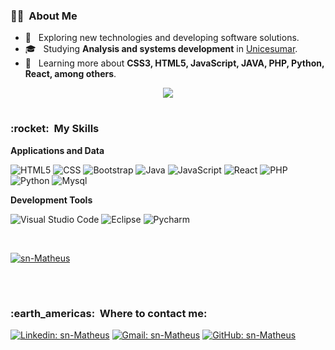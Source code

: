 <h3> 🦹‍♂️ &nbsp;About Me</h3>

- 👀 &nbsp; Exploring new technologies and developing software solutions.
- 🎓 &nbsp; Studying **Analysis and systems development** in <a href="https://www.unicesumar.edu.br/home/" target="_blank">Unicesumar</a>.
- 🌱 &nbsp; Learning more about **CSS3, HTML5, JavaScript, JAVA, PHP, Python, React, among others**.

<p align="center">
  <a href="https://github.com/sn-Matheus">
    <img
      align="center"
      src="https://github-profile-trophy.vercel.app/?username=sn-Matheus&theme=onedark&no-frame=true&row=1&&margin-w=20&no-bg=true"
    />
  </a>
</a>
</p>

#

<h3> :rocket: &nbsp;My Skills </h3>

**Applications and Data**

  ![HTML5](https://img.shields.io/badge/-HTML5-333333?style=flat&logo=HTML5)
  ![CSS](https://img.shields.io/badge/-CSS-333333?style=flat&logo=CSS3&logoColor=1572B6)
  ![Bootstrap](https://img.shields.io/badge/-Bootstrap-333333?style=flat&logo=bootstrap)
  ![Java](https://img.shields.io/badge/-Java-333333?style=flat&logo=Java&logoColor=007396)
  ![JavaScript](https://img.shields.io/badge/-JavaScript-333333?style=flat&logo=javascript)
  ![React](https://img.shields.io/badge/-React-333333?style=flat&logo=react)
  ![PHP](https://img.shields.io/badge/-PHP-333333?style=flat&logo=php)
  ![Python](https://img.shields.io/badge/-Python-333333?style=flat&logo=python)
  ![Mysql](https://img.shields.io/badge/-Mysql-333333?style=flat&logo=mysql)
  
  
  

**Development Tools**

  ![Visual Studio Code](https://img.shields.io/badge/-Visual%20Studio%20Code-333333?style=flat&logo=visual-studio-code&logoColor=007ACC)
  ![Eclipse](https://img.shields.io/badge/-Eclipse-333333?style=flat&logo=eclipse-ide&logoColor=2C2255)
  ![Pycharm](https://img.shields.io/badge/-Pycharm-333333?style=flat&logo=pycharm&logoColor=00ff88)

<br/>

[![sn-Matheus](https://github-readme-stats.vercel.app/api/top-langs/?username=sn-Matheus&hide=html&layout=compact&theme=radical)](https://github.com/sn-Matheus)

<br/>

#

<h3> :earth_americas: &nbsp;Where to contact me: </h3> 

[![Linkedin: sn-Matheus](https://img.shields.io/badge/-LinkedIn-blue?style=flat-square&logo=Linkedin&logoColor=white&link=https://www.linkedin.com/in/matheus-silva-nunes/)](https://www.linkedin.com/in/matheus-silva-nunes/)
[![Gmail: sn-Matheus](https://img.shields.io/badge/-Gmail-8B0000?style=flat-square&logo=Gmail&logoColor=white&link=mailto:snmatheus9147@gmail.com)](mailto:snmatheus9147@gmail.com)
[![GitHub: sn-Matheus]( https://img.shields.io/github/followers/sn-Matheus?label=GitHub&style=social)](https://github.com/sn-Matheus)
